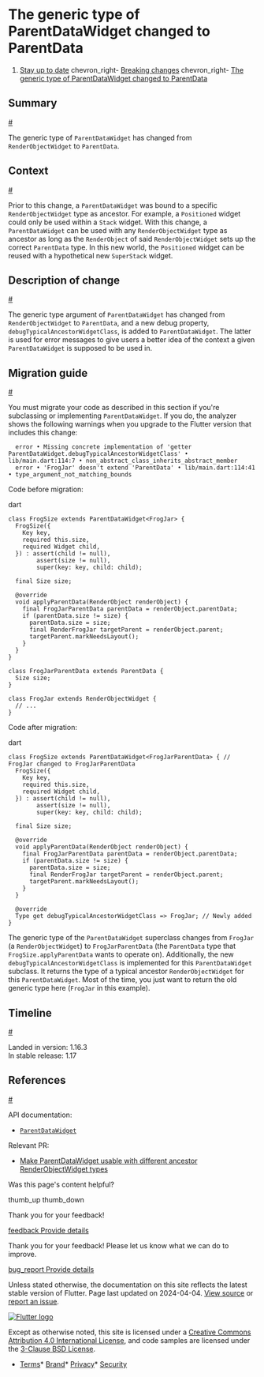 The generic type of ParentDataWidget changed to ParentData
==========================================================

1. [Stay up to date](/release) chevron\_right- [Breaking changes](/release/breaking-changes) chevron\_right- [The generic type of ParentDataWidget changed to ParentData](/release/breaking-changes/parent-data-widget-generic-type)

Summary
-------

[#](#summary)

The generic type of `ParentDataWidget` has changed from `RenderObjectWidget` to `ParentData`.

Context
-------

[#](#context)

Prior to this change, a `ParentDataWidget` was bound to a specific `RenderObjectWidget` type as ancestor. For example, a `Positioned` widget could only be used within a `Stack` widget. With this change, a `ParentDataWidget` can be used with any `RenderObjectWidget` type as ancestor as long as the `RenderObject` of said `RenderObjectWidget` sets up the correct `ParentData` type. In this new world, the `Positioned` widget can be reused with a hypothetical new `SuperStack` widget.

Description of change
---------------------

[#](#description-of-change)

The generic type argument of `ParentDataWidget` has changed from `RenderObjectWidget` to `ParentData`, and a new debug property, `debugTypicalAncestorWidgetClass`, is added to `ParentDataWidget`. The latter is used for error messages to give users a better idea of the context a given `ParentDataWidget` is supposed to be used in.

Migration guide
---------------

[#](#migration-guide)

You must migrate your code as described in this section if you're subclassing or implementing `ParentDataWidget`. If you do, the analyzer shows the following warnings when you upgrade to the Flutter version that includes this change:

```
  error • Missing concrete implementation of 'getter ParentDataWidget.debugTypicalAncestorWidgetClass' • lib/main.dart:114:7 • non_abstract_class_inherits_abstract_member
  error • 'FrogJar' doesn't extend 'ParentData' • lib/main.dart:114:41 • type_argument_not_matching_bounds
```

Code before migration:

dart

```
class FrogSize extends ParentDataWidget<FrogJar> {
  FrogSize({
    Key key,
    required this.size,
    required Widget child,
  }) : assert(child != null),
        assert(size != null),
        super(key: key, child: child);

  final Size size;

  @override
  void applyParentData(RenderObject renderObject) {
    final FrogJarParentData parentData = renderObject.parentData;
    if (parentData.size != size) {
      parentData.size = size;
      final RenderFrogJar targetParent = renderObject.parent;
      targetParent.markNeedsLayout();
    }
  }
}

class FrogJarParentData extends ParentData {
  Size size;
}

class FrogJar extends RenderObjectWidget {
  // ...
}
```

Code after migration:

dart

```
class FrogSize extends ParentDataWidget<FrogJarParentData> { // FrogJar changed to FrogJarParentData
  FrogSize({
    Key key,
    required this.size,
    required Widget child,
  }) : assert(child != null),
        assert(size != null),
        super(key: key, child: child);

  final Size size;

  @override
  void applyParentData(RenderObject renderObject) {
    final FrogJarParentData parentData = renderObject.parentData;
    if (parentData.size != size) {
      parentData.size = size;
      final RenderFrogJar targetParent = renderObject.parent;
      targetParent.markNeedsLayout();
    }
  }

  @override
  Type get debugTypicalAncestorWidgetClass => FrogJar; // Newly added
}
```

The generic type of the `ParentDataWidget` superclass changes from `FrogJar` (a `RenderObjectWidget`) to `FrogJarParentData` (the `ParentData` type that `FrogSize.applyParentData` wants to operate on). Additionally, the new `debugTypicalAncestorWidgetClass` is implemented for this `ParentDataWidget` subclass. It returns the type of a typical ancestor `RenderObjectWidget` for this `ParentDataWidget`. Most of the time, you just want to return the old generic type here (`FrogJar` in this example).

Timeline
--------

[#](#timeline)

Landed in version: 1.16.3  
 In stable release: 1.17

References
----------

[#](#references)

API documentation:

* [`ParentDataWidget`](https://api.flutter.dev/flutter/widgets/ParentDataWidget-class.html)

Relevant PR:

* [Make ParentDataWidget usable with different ancestor RenderObjectWidget types](https://github.com/flutter/flutter/pull/48541)

Was this page's content helpful?

thumb\_up thumb\_down

Thank you for your feedback!

 [feedback Provide details](https://github.com/flutter/website/issues/new?template=1_page_issue.yml&&page-url=https://docs.flutter.dev/release/breaking-changes/parent-data-widget-generic-type/&page-source=https://github.com/flutter/website/tree/main/src/content/release/breaking-changes/parent-data-widget-generic-type.md)

Thank you for your feedback! Please let us know what we can do to improve.

 [bug\_report Provide details](https://github.com/flutter/website/issues/new?template=1_page_issue.yml&&page-url=https://docs.flutter.dev/release/breaking-changes/parent-data-widget-generic-type/&page-source=https://github.com/flutter/website/tree/main/src/content/release/breaking-changes/parent-data-widget-generic-type.md)

Unless stated otherwise, the documentation on this site reflects the latest stable version of Flutter. Page last updated on 2024-04-04. [View source](https://github.com/flutter/website/tree/main/src/content/release/breaking-changes/parent-data-widget-generic-type.md) or [report an issue](https://github.com/flutter/website/issues/new?template=1_page_issue.yml&&page-url=https://docs.flutter.dev/release/breaking-changes/parent-data-widget-generic-type/&page-source=https://github.com/flutter/website/tree/main/src/content/release/breaking-changes/parent-data-widget-generic-type.md "Report an issue with this page").

[![Flutter logo](/assets/images/branding/flutter/logo+text/horizontal/white.svg)](https://flutter.dev)

Except as otherwise noted, this site is licensed under a [Creative Commons Attribution 4.0 International License](https://creativecommons.org/licenses/by/4.0/), and code samples are licensed under the [3-Clause BSD License](https://opensource.org/licenses/BSD-3-Clause).

* [Terms](/tos "Terms of use")* [Brand](/brand "Brand usage guidelines")* [Privacy](https://policies.google.com/privacy "Privacy policy")* [Security](/security "Security philosophy and practices")

   